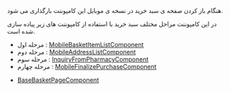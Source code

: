 <div class="dp-doc-container"">

<div class="dp-doc-tags">

<div class="mobile-version"></div>

</div>

<div class="dp-doc-body">

هنگام باز کردن صفحه ی سبد خرید در نسخه ی موبایل این کامپوننت بارگذاری می شود.

در این کامپوننت مراحل مختلف سبد خرید با استفاده از کامپوننت های زیر پیاده سازی شده است.
 
+ مرحله اول : [MobileBasketItemListComponent](MobileBasketItemListComponent.html#readme)
+ مرحله دوم : [MobileAddressListComponent](MobileAddressListComponent.html#readme)
+ مرحله سوم : [InquiryFromPharmacyComponent](InquiryFromPharmacyComponent.html#readme)
+ مرحله چهارم : [MobileFinalizePurchaseComponent](MobileFinalizePurchaseComponent.html#readme)


</div>

<div class="dp-doc-links">

<div class="parent"></div>

+ [BaseBasketPageComponent](BaseBasketPageComponent.html#readme)


</div>


</div> 


